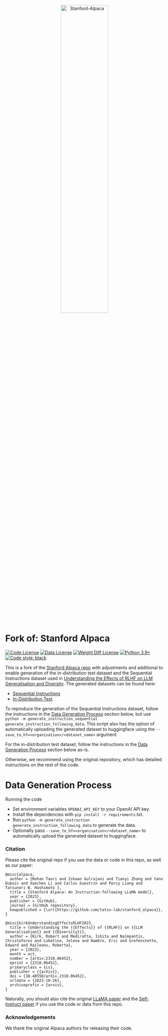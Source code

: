 
<p align="center" width="100%">
<img src="assets/logo.png" alt="Stanford-Alpaca" style="width: 50%; min-width: 300px; display: block; margin: auto;">
</p>

# Fork of: Stanford Alpaca

[![Code License](https://img.shields.io/badge/Code%20License-Apache_2.0-green.svg)](https://github.com/tatsu-lab/stanford_alpaca/blob/main/LICENSE)
[![Data License](https://img.shields.io/badge/Data%20License-CC%20By%20NC%204.0-red.svg)](https://github.com/tatsu-lab/stanford_alpaca/blob/main/DATA_LICENSE)
[![Weight Diff License](https://img.shields.io/badge/Weight%20Diff%20License-CC%20By%20NC%204.0-yellow)](https://github.com/tatsu-lab/stanford_alpaca/blob/main/WEIGHT_DIFF_LICENSE)
[![Python 3.9+](https://img.shields.io/badge/python-3.9+-blue.svg)](https://www.python.org/downloads/release/python-390/)
[![Code style: black](https://img.shields.io/badge/code%20style-black-000000.svg)](https://github.com/psf/black)

This is a fork of the [Stanford Alpaca repo](https://github.com/tatsu-lab/stanford_alpaca) with adjustments and additional to enable generation of the in-distribution test dataset and the Sequential Instructions dataset used in [Understanding the Effects of RLHF on LLM Generalisation and Diversity](https://arxiv.org/abs/2310.06452). The generated datasets can be found here:
- [Sequential Instructions](https://huggingface.co/datasets/UCL-DARK/sequential-instructions)
- [In-Distribution Test](https://huggingface.co/datasets/UCL-DARK/alpaca-farm-id-test)

To reproduce the generation of the Sequential Instructions dataset, follow the instructions in the [Data Generation Process](#data-generation-process) section below, but use `python -m generate_instruction_sequential generate_instruction_following_data`. This script also has the option of automatically uploading the generated dataset to huggingface using the `--save_to_hf=<organisation>/<dataset_name>` argument.

For the in-distribution test dataset, follow the instructions in the [Data Generation Process](#data-generation-process) section below as-is.

Otherwise, we recommend using the original repository, which has detailed instructions on the rest of the code.

# Data Generation Process

Running the code

- Set environment variables `OPENAI_API_KEY` to your OpenAI API key.
- Install the dependencies with `pip install -r requirements`.txt.
- Run `python -m generate_instruction generate_instruction_following_data` to generate the data.
- Optionally pass `--save_to_hf=<organisation>/<dataset_name>` to automatically upload the generated dataset to huggingface.

### Citation

Please cite the original repo if you use the data or code in this repo, as well as our paper:

```
@misc{alpaca,
  author = {Rohan Taori and Ishaan Gulrajani and Tianyi Zhang and Yann Dubois and Xuechen Li and Carlos Guestrin and Percy Liang and Tatsunori B. Hashimoto },
  title = {Stanford Alpaca: An Instruction-following LLaMA model},
  year = {2023},
  publisher = {GitHub},
  journal = {GitHub repository},
  howpublished = {\url{https://github.com/tatsu-lab/stanford_alpaca}},
}
```

```
@misc{kirkUnderstandingEffectsRLHF2023,
  title = {Understanding the {{Effects}} of {{RLHF}} on {{LLM Generalisation}} and {{Diversity}}},
  author = {Kirk, Robert and Mediratta, Ishita and Nalmpantis, Christoforos and Luketina, Jelena and Hambro, Eric and Grefenstette, Edward and Raileanu, Roberta},
  year = {2023},
  month = oct,
  number = {arXiv:2310.06452},
  eprint = {2310.06452},
  primaryclass = {cs},
  publisher = {{arXiv}},
  doi = {10.48550/arXiv.2310.06452},
  urldate = {2023-10-26},
  archiveprefix = {arxiv},
}
```

Naturally, you should also cite the original [LLaMA paper](https://arxiv.org/abs/2302.13971) and the [Self-Instruct paper](https://arxiv.org/abs/2212.10560) if you use the code or data from this repo.

### Acknowledgements

We thank the original Alpaca authors for releasing their code.
